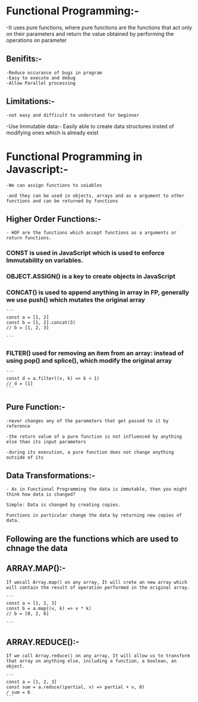 
# Functional Programming:-

-It uses pure functions, where pure functions are the functions that act only on their parameters and return the value obtained by performing the operations on parameter


## Benifits:-
	-Reduce occurance of bugs in program
	-Easy to execute and debug
	-Allow Parallel processing
	
## Limitations:-
	-not easy and difficult to understand for beginner


-Use Immutable data:-
	Easily able to create data structures insted of modifying ones which is already exist







# Functional Programming in Javascript:-

	-We can assign functions to vaiables

	-and they can be used in objects, arrays and as a argument to other functions and can be returned by functions

## Higher Order Functions:-
	
	- HOF are the functions which accept functions as a arguments or return functions.


### CONST is used in JavaScript which is used to enforce Immutability on variables.

### OBJECT.ASSIGN() is a key to create objects in JavaScript

### CONCAT() is used to append anything in array in FP, generally we use push() which mutates the original array
	
	```
	const a = [1, 2]
	const b = [1, 2].concat(3)
	// b = [1, 2, 3]

	```

### FILTER() used  for removing an item from an array: instead of using pop() and splice(), which modify the original array

	```
	const d = a.filter((v, k) => k < 1)
	// d = [1]
	```

## Pure Function:-

	-never changes any of the parameters that get passed to it by reference

	-the return value of a pure function is not influenced by anything else than its input parameters

	-during its execution, a pure function does not change anything outside of its

## Data Transformations:-

	- As in Functional Programming the data is immutable, then you might think how data is changed?

	Simple: Data is changed by creating copies.

	Functions in particular change the data by returning new copies of data.

## Following are the functions which are used to chnage the data

## ARRAY.MAP():-
	If wecall Array.map() on any array, It will crete an new array which will contain the result of operation performed in the original array.

	```
	const a = [1, 2, 3]
	const b = a.map((v, k) => v * k)
	// b = [0, 2, 6]

	```

## ARRAY.REDUCE():-
	If we call Array.reduce() on any array, It will allow us to transform that array on anything else, including a function, a boolean, an object.

	```
	const a = [1, 2, 3]
	const sum = a.reduce((partial, v) => partial + v, 0)
	/ sum = 6
	```
	

